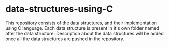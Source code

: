 # data-structures-using-C
This repository consists of the data structures, and their implementation using C language. Each data structure is present in it's own folder named after the data structure. Description about the data structures will be added once all the data structures are pushed in the repository.
